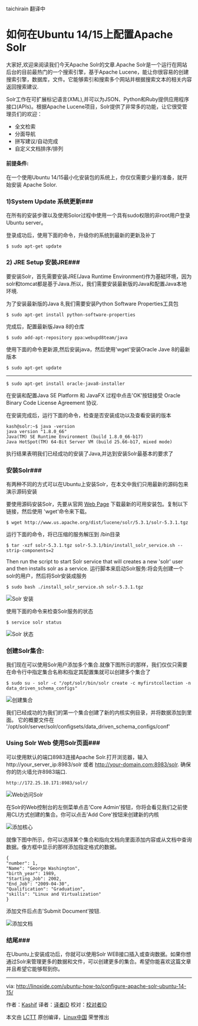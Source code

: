taichirain 翻译中

如何在Ubuntu 14/15上配置Apache Solr
================================================================================
大家好,欢迎来阅读我们今天Apache Solr的文章.Apache Solr是一个运行在网站后台的目前最热门的一个搜索引擎，基于Apache Lucene，能让你很容易的创建搜索引擎，数据库，文件。它能够索引和搜索多个网站并根据搜索文本的相关内容返回搜索建议.


Solr工作在可扩展标记语言(XML),并可以为JSON、Python和Ruby提供应用程序接口(APIs)。根据Apache Lucene项目，Solr提供了非常多的功能，让它很受管理员们的欢迎：
- 全文检索
- 分面导航
- 拼写建议/自动完成
- 自定义文档排序/排列

#### 前提条件: ####
在一个使用Ubuntu 14/15最小化安装包的系统上，你仅仅需要少量的准备，就开始安装 Apache Solor.

### 1)System Update 系统更新###

在所有的安装步骤以及使用Solor过程中使用一个具有sudo权限的非root用户登录Ubuntu server。

登录成功后，使用下面的命令，升级你的系统到最新的更新及补丁

    $ sudo apt-get update

### 2) JRE Setup 安装JRE###
要安装Solr，首先需要安装JRE(Java Runtime Environment)作为基础环境，因为solr和tomcat都是基于Java.所以，我们需要安装最新版的Java和配置Java本地环境.

为了安装最新版的Java 8,我们需要安装Python Software Properties工具包

    $ sudo apt-get install python-software-properties

完成后，配置最新版Java 8的仓库

    $ sudo add-apt-repository ppa:webupd8team/java

使用下面的命令更新源,然后安装java，然后使用'wget'安装Oracle Jave 8的最新版本

    $ sudo apt-get update

----------

    $ sudo apt-get install oracle-java8-installer

在安装和配置Java SE Platform 和 JavaFX 过程中点击'OK'按钮接受 Oracle Binary Code License Agreement 协议.

在安装完成后，运行下面的命令，检查是否安装成功以及查看安装的版本

    kash@solr:~$ java -version
    java version "1.8.0_66"
    Java(TM) SE Runtime Environment (build 1.8.0_66-b17)
    Java HotSpot(TM) 64-Bit Server VM (build 25.66-b17, mixed mode)

执行结果表明我们已经成功的安装了Java,并达到安装Solr最基本的要求了

### 安装Solr###
有两种不同的方式可以在Ubuntu上安装Solr，在本文中我们只用最新的源码包来演示源码安装

要使用源码安装Solr，先要从官网 [Web Page][1] 下载最新的可用安装包。复制以下链接，然后使用 'wget'命令来下载。

    $ wget http://www.us.apache.org/dist/lucene/solr/5.3.1/solr-5.3.1.tgz

运行下面的命令，将已压缩的服务解压到 /bin目录

    $ tar -xzf solr-5.3.1.tgz solr-5.3.1/bin/install_solr_service.sh --strip-components=2

Then run the script to start Solr service that will creates a new 'solr' user and then installs solr as a service.
运行脚本来启动Solr服务:将会先创建一个solr的用户，然后将Solr安装成服务

    $ sudo bash ./install_solr_service.sh solr-5.3.1.tgz

![Solr 安装](http://blog.linoxide.com/wp-content/uploads/2015/11/12.png)

使用下面的命令来检查Solr服务的状态

    $ service solr status

![Solr 状态](http://blog.linoxide.com/wp-content/uploads/2015/11/22.png)

### 创建Solr集合: ###
我们现在可以使用Solr用户添加多个集合.就像下图所示的那样，我们仅仅只需要在命令行中指定集合名称和指定其配置集就可以创建多个集合了

    $ sudo su - solr -c "/opt/solr/bin/solr create -c myfirstcollection -n data_driven_schema_configs"

![创建集合](http://blog.linoxide.com/wp-content/uploads/2015/11/32.png)

我们已经成功的为我们的第一个集合创建了新的内核实例目录，并将数据添加到里面。
它的概要文件在 '/opt/solr/server/solr/configsets/data_driven_schema_configs/conf'

### Using Solr Web 使用Solr页面###
可以使用默认的端口8983连接Apache Solr.打开浏览器，输入 http://your_server_ip:8983/solr 或者 http://your-domain.com:8983/solr. 确保你的防火墙允许8983端口.

    http://172.25.10.171:8983/solr/

![Web访问Solr](http://blog.linoxide.com/wp-content/uploads/2015/11/42.png)

在Solr的Web控制台的左侧菜单点击'Core Admin'按钮，你将会看见我们之前使用CLI方式创建的集合。你可以点击'Add Core'按钮来创建新的内核

![添加核心](http://blog.linoxide.com/wp-content/uploads/2015/11/52.png)

就像下图中所示，你可以选择某个集合和指向文档向里面添加内容或从文档中查询数据。像方框中显示的那样添加指定格式的数据。

    {
    "number": 1,
    "Name": "George Washington",
    "birth_year": 1989,
    "Starting_Job": 2002,
    "End_Job": "2009-04-30",
    "Qualification": "Graduation",
    "skills": "Linux and Virtualization"
    }

添加文件后点击'Submit Document'按钮.

![添加文档](http://blog.linoxide.com/wp-content/uploads/2015/11/62.png)

### 结尾###
在Ubuntu上安装成功后，你就可以使用Solr WEB接口插入或查询数据。如果你想通过Solr来管理更多的数据和文件，可以创建更多的集合。希望你能喜欢这篇文章并且希望它能够帮到你。

--------------------------------------------------------------------------------

via: http://linoxide.com/ubuntu-how-to/configure-apache-solr-ubuntu-14-15/

作者：[Kashif][a]
译者：[译者ID](https://github.com/taichirain)
校对：[校对者ID](https://github.com/校对者ID)

本文由 [LCTT](https://github.com/LCTT/TranslateProject) 原创编译，[Linux中国](https://linux.cn/) 荣誉推出

[a]:http://linoxide.com/author/kashifs/
[1]:http://lucene.apache.org/solr/
